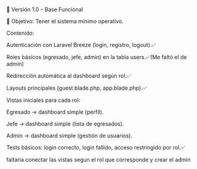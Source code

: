 📌 Versión 1.0 – Base Funcional

🎯 Objetivo: Tener el sistema mínimo operativo.

Contenido:

Autenticación con Laravel Breeze (login, registro, logout).✅

Roles básicos (egresado, jefe, admin) en la tabla users.✅(Me faltó el de admin)

Redirección automática al dashboard según rol.✅

Layouts principales (guest.blade.php, app.blade.php).✅

Vistas iniciales para cada rol:

Egresado → dashboard simple (perfil).

Jefe → dashboard simple (lista de egresados).

Admin → dashboard simple (gestión de usuarios).

Tests básicos: login correcto, login fallido, acceso restringido por rol.✅


faltaria conectar las vistas segun el rol que corresponde y crear el admin